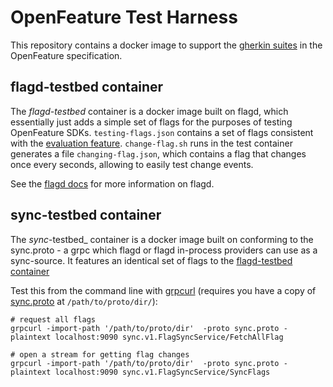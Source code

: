 # OpenFeature Test Harness

This repository contains a docker image to support the [gherkin suites](https://github.com/open-feature/spec/blob/main/specification/appendix-b-gherkin-suites.md) in the OpenFeature specification.

## flagd-testbed container

The _flagd-testbed_ container is a docker image built on flagd, which essentially just adds a simple set of flags for the purposes of testing OpenFeature SDKs.
`testing-flags.json` contains a set of flags consistent with the [evaluation feature](https://github.com/open-feature/spec/blob/main/specification/assets/gherkin/evaluation.feature).
`change-flag.sh` runs in the test container generates a file `changing-flag.json`, which contains a flag that changes once every seconds, allowing to easily test change events.

See the [flagd docs](https://flagd.dev/) for more information on flagd.

## sync-testbed container

The _sync_-testbed_ container is a docker image built on conforming to the sync.proto - a grpc which flagd or flagd in-process providers can use as a sync-source.
It features an identical set of flags to the [flagd-testbed container](#flagd-testbed-container)

Test this from the command line with [grpcurl](https://github.com/fullstorydev/grpcurl) (requires you have a copy of [sync.proto](https://raw.githubusercontent.com/open-feature/schemas/main/protobuf/sync/v1/sync_service.proto) at `/path/to/proto/dir/`):

```shell
# request all flags
grpcurl -import-path '/path/to/proto/dir'  -proto sync.proto -plaintext localhost:9090 sync.v1.FlagSyncService/FetchAllFlag
```

```shell
# open a stream for getting flag changes
grpcurl -import-path '/path/to/proto/dir'  -proto sync.proto -plaintext localhost:9090 sync.v1.FlagSyncService/SyncFlags
```
